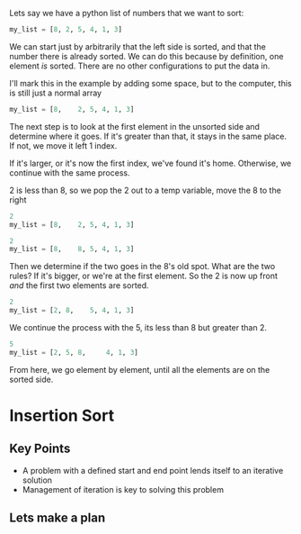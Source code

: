 Lets say we have a python list of numbers that we want to sort:

```python
my_list = [8, 2, 5, 4, 1, 3]
```

We can start just by arbitrarily that the left side is sorted, and that the number there is already sorted.  We can do this because by definition, one element _is_ sorted.  There are no other configurations to put the data in.

I'll mark this in the example by adding some space, but to the computer, this is still just a normal array

```python
my_list = [8,    2, 5, 4, 1, 3]
```

The next step is to look at the first element in the unsorted side and determine where it goes.  If it's greater than that, it stays in the same place.  If not, we move it left 1 index.

If it's larger, or it's now the first index, we've found it's home.  Otherwise, we continue with the same process.

2 is less than 8, so we pop the 2 out to a temp variable, move the 8 to the right

```python
2
my_list = [8,    2, 5, 4, 1, 3]
```
```python
2
my_list = [8,    8, 5, 4, 1, 3]
```

Then we determine if the two goes in the 8's old spot.  What are the two rules?  If it's bigger, or we're at the first element.  So the 2 is now up front _and_ the first two elements are sorted.

```python
2
my_list = [2, 8,    5, 4, 1, 3]
```

We continue the process with the 5, its less than  8 but greater than 2.

```python
5
my_list = [2, 5, 8,     4, 1, 3]
```

From here, we go element by element, until all the elements are on the sorted side.




# Insertion Sort

## Key Points

* A problem with a defined start and end point lends itself to an iterative solution
* Management of iteration is key to solving this problem

## Lets make a plan